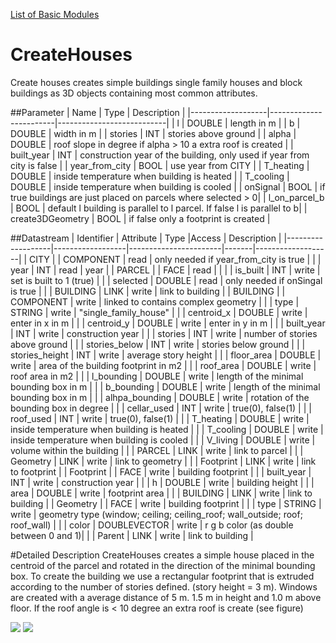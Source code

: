 [List of Basic Modules](List_of_Basic_Modules.md)

# CreateHouses

Create houses creates simple buildings single family houses and block buildings as 3D objects containing most common attributes.

##Parameter
|        Name       |          Type          |       Description         | 
|-------------------|------------------------|---------------------------|
| l   | DOUBLE | length in m        |
| b   | DOUBLE | width in m        |
| stories   | INT | stories above ground      |
| alpha   | DOUBLE | roof slope in degree if alpha > 10 a extra roof is created |
| built_year   | INT | construction year of the building, only used if year from city is false |
| year_from_city   | BOOL | use year from CITY |
| T_heating   | DOUBLE | inside temperature when building is heated |
| T_cooling   | DOUBLE | inside temperature when building is cooled |
| onSignal   | BOOL | if true buildings are just placed on parcels where selected > 0|
| l_on_parcel_b   | BOOL | default l building is parallel to l parcel. If false l is parallel to b|
| create3DGeometry   | BOOL | if false only a footprint is created |

##Datastream
|     Identifier    |     Attribute    |      Type             |Access |    Description    |
|-------------------|------------------|-----------------------|-------|-------------------|
| CITY 				|                  | COMPONENT   | read  | only needed if year_from_city is true |
|                   | year  | INT | read | year |
| PARCEL 			|   | FACE   | read  | |
|                   | is_built  | INT | write | set is built to 1 (true) |
|                   | selected  | DOUBLE | read | only needed if onSingal is true |
|                   | BUILDING  | LINK | write |  link to building |
| BUILDING 			|   | COMPONENT   | write  | linked to contains complex geometry |
|                   | type  | STRING | write | "single_family_house" |
|                   | centroid_x  | DOUBLE | write | enter in x in m |
|                   | centroid_y  | DOUBLE | write | enter in y in m |
|                   | built_year  | INT | write | construction year |
|                   | stories  | INT | write | number of stories above ground |
|                   | stories_below  | INT | write | stories below ground |
|                   | stories_height  | INT | write | average story height |
|                   | floor_area  | DOUBLE | write | area of the building footprint in m2 |
|                   | roof_area  | DOUBLE | write | roof area in m2 |
|                   | l_bounding  | DOUBLE | write | length of the minimal bounding box in m |
|                   | b_bounding  | DOUBLE | write | length of the minimal bounding box in m |
|                   | alhpa_bounding  | DOUBLE | write | rotation of the bounding box in degree |
|                   | cellar_used  | INT | write |  true(0), false(1)  |
|                   | roof_used  | INT | write |  true(0), false(1)  |
|                   | T_heating  | DOUBLE | write |  inside temperature when building is heated |
|                   | T_cooling  | DOUBLE | write |  inside temperature when building is cooled |
|                   | V_living  | DOUBLE | write |  volume within the building |
|                   | PARCEL  | LINK | write |  link to parcel |
|                   | Geometry  | LINK | write |  link to geometry |
|                   | Footprint  | LINK | write |  link to footprint |
| Footprint 		|   | FACE   | write  | building footprint |
|                   | built_year  | INT | write | construction year |
|                   | h  | DOUBLE | write | building height |
|                   | area  | DOUBLE | write | footprint area |
|                   | BUILDING  | LINK | write | link to building |
| Geometry 			|   | FACE   | write  | building footprint |
|                   | type  | STRING | write | geometry type (window; ceiling; ceiling_roof; wall_outside; roof; roof_wall) |
|                   | color | DOUBLEVECTOR | write | r g b color (as double between 0 and 1)|
|                   | Parent | LINK | write | link to building |

#Detailed Description
CreateHouses creates a simple house placed in the centroid of the parcel and rotated in the direction of the minimal bounding box. To create the building we use a 
rectangular footprint that is extruded according to the number of stories defined. (story height = 3 m). Windows are created with a average distance of 5 m. 1.5 m in height and 1.0 m above floor. If the roof angle is < 10 degree an extra roof is create (see figure)

![](images/single_house.png) ![](images/block_house.png)